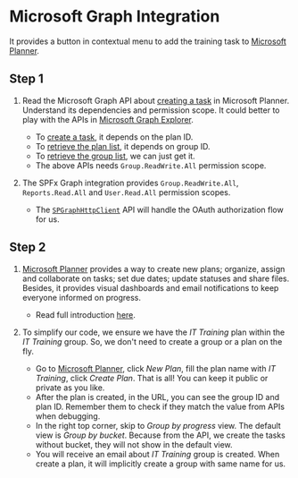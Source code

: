 # Microsoft Graph Integration

It provides a button in contextual menu to add the training task to [Microsoft Planner](https://tasks.office.com).

## Step 1

1. Read the Microsoft Graph API about [creating a task](https://developer.microsoft.com/en-us/graph/docs/api-reference/v1.0/api/planner_post_tasks) in Microsoft Planner. Understand its dependencies and permission scope. It could better to play with the APIs in [Microsoft Graph Explorer](https://developer.microsoft.com/en-us/graph/graph-explorer).

    - To [create a task](https://developer.microsoft.com/en-us/graph/docs/api-reference/v1.0/api/planner_post_tasks), it depends on the plan ID.
    - To [retrieve the plan list](https://developer.microsoft.com/en-us/graph/docs/api-reference/v1.0/api/plannergroup_list_plans), it depends on group ID.
    - To [retrieve the group list](https://developer.microsoft.com/en-us/graph/docs/api-reference/v1.0/api/group_list), we can just get it.
    - The above APIs needs `Group.ReadWrite.All` permission scope.

2. The SPFx Graph integration provides `Group.ReadWrite.All`, `Reports.Read.All` and `User.Read.All` permission scopes.

    - The [`SPGraphHttpClient`](https://docs.microsoft.com/en-us/sharepoint/dev/spfx/overview-graphhttpclient) API will handle the OAuth authorization flow for us.

## Step 2

1. [Microsoft Planner](https://tasks.office.com/) provides a way to create new plans; organize, assign and collaborate on tasks; set due dates; update statuses and share files. Besides, it provides visual dashboards and email notifications to keep everyone informed on progress.

    - Read full introduction [here](https://blogs.office.com/en-us/2016/06/06/microsoft-planner-ready-for-showtime/?eu=true).

2. To simplify our code, we ensure we have the *IT Training* plan within the *IT Training* group. So, we don't need to create a group or a plan on the fly.

    - Go to [Microsoft Planner](https://tasks.office.com/), click *New Plan*, fill the plan name with *IT Training*, click *Create Plan*. That is all! You can keep it public or private as you like.
    - After the plan is created, in the URL, you can see the group ID and plan ID. Remember them to check if they match the value from APIs when debugging.
    - In the right top corner, skip to *Group by progress* view. The default view is *Group by bucket*. Because from the API, we create the tasks without bucket, they will not show in the default view.
    - You will receive an email about *IT Training* group is created. When create a plan, it will implicitly create a group with same name for us.
